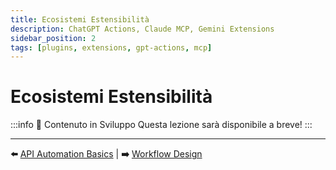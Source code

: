 ```yaml
---
title: Ecosistemi Estensibilità
description: ChatGPT Actions, Claude MCP, Gemini Extensions
sidebar_position: 2
tags: [plugins, extensions, gpt-actions, mcp]
---
```


# Ecosistemi Estensibilità

:::info 🚧 Contenuto in Sviluppo
Questa lezione sarà disponibile a breve!
:::

---

**⬅️** [API Automation Basics](./api-automation-basics) | **➡️** [Workflow Design](./workflow-design)
